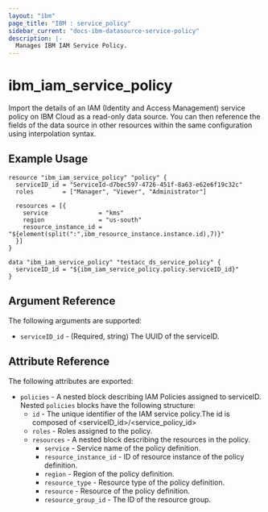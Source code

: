 ```yaml
---
layout: "ibm"
page_title: "IBM : service_policy"
sidebar_current: "docs-ibm-datasource-service-policy"
description: |-
  Manages IBM IAM Service Policy.
---
```


# ibm\_iam_service_policy

Import the details of an IAM (Identity and Access Management) service policy on IBM Cloud as a read-only data source. You can then reference the fields of the data source in other resources within the same configuration using interpolation syntax.

## Example Usage

```hcl
resource "ibm_iam_service_policy" "policy" {
  serviceID_id = "ServiceId-d7bec597-4726-451f-8a63-e62e6f19c32c"
  roles        = ["Manager", "Viewer", "Administrator"]

  resources = [{
    service              = "kms"
    region               = "us-south"
    resource_instance_id = "${element(split(":",ibm_resource_instance.instance.id),7)}"
  }]
}

data "ibm_iam_service_policy" "testacc_ds_service_policy" {
  serviceID_id = "${ibm_iam_service_policy.policy.serviceID_id}"
}

```

## Argument Reference

The following arguments are supported:

* `serviceID_id` - (Required, string) The UUID of the serviceID.

## Attribute Reference

The following attributes are exported:

* `policies` - A nested block describing IAM Policies assigned to serviceID. Nested `policies` blocks have the following structure:
  * `id` - The unique identifier of the IAM service policy.The id is composed of \<serviceID_id\>/\<service_policy_id\>
  * `roles` -  Roles assigned to the policy.
  * `resources` -  A nested block describing the resources in the policy.
    * `service` - Service name of the policy definition.  
    * `resource_instance_id` - ID of resource instance of the policy definition.
    * `region` - Region of the policy definition.
    * `resource_type` - Resource type of the policy definition.
    * `resource` - Resource of the policy definition.
    * `resource_group_id` - The ID of the resource group.  